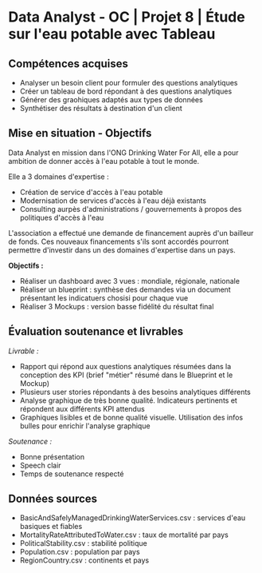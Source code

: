 # Data Analyst - OC | Projet 8 | Étude sur l'eau potable avec Tableau

## Compétences acquises
- Analyser un besoin client pour formuler des questions analytiques
- Créer un tableau de bord répondant à des questions analytiques
- Générer des graohiques adaptés aux types de données
- Synthétiser des résultats à destination d'un client

## Mise en situation - Objectifs
Data Analyst en mission dans l'ONG Drinking Water For All, elle a pour ambition de donner accès à l'eau potable à tout le monde. 

Elle a 3 domaines d'expertise :
- Création de service d'accès à l'eau potable
- Modernisation de services d'accès à l'eau déjà existants
- Consulting aurpès d'administrations / gouvernements à propos des politiques d'accès à l'eau

L'association a effectué une demande de financement auprès d'un bailleur de fonds. Ces nouveaux financements s'ils sont accordés pourront permettre d'investir dans un des domaines d'expertise dans un pays.

**Objectifs :**
- Réaliser un dashboard avec 3 vues : mondiale, régionale, nationale
- Réaliser un blueprint : synthèse des demandes via un document présentant les indicatuers chosisi pour chaque vue
- Réaliser 3 Mockups : version basse fidélité du résultat final

## Évaluation soutenance et livrables
*Livrable :*
- Rapport qui répond aux questions analytiques résumées dans la conception des KPI (brief "métier" résumé dans le Blueprint et le Mockup)
- Plusieurs user stories répondants à des besoins analytiques différents
- Analyse graphique de très bonne qualité. Indicateurs pertinents et répondent aux différents KPI attendus
- Graphiques lisibles et de bonne qualité visuelle. Utilisation des infos bulles pour enrichir l'analyse graphique

*Soutenance :*
- Bonne présentation
- Speech clair
- Temps de soutenance respecté

## Données sources
- BasicAndSafelyManagedDrinkingWaterServices.csv : services d'eau basiques et fiables
- MortalityRateAttributedToWater.csv : taux de mortalité par pays
- PoliticalStability.csv : stabilité politique
- Population.csv : population par pays
- RegionCountry.csv : continents et pays
